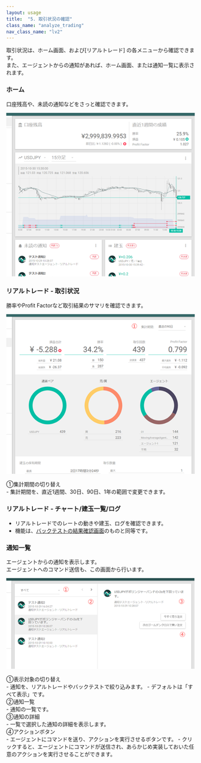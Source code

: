 ```yaml
---
layout: usage
title:  "5. 取引状況の確認"
class_name: "analyze_trading"
nav_class_name: "lv2"
---
```


取引状況は、ホーム画面、および[リアルトレード] の各メニューから確認できます。 <br/>
また、エージェントからの通知があれば、ホーム画面、または通知一覧に表示されます。

<h3>ホーム</h3>

口座残高や、未読の通知などをさっと確認できます。

![ホーム](/images/usage/usage_09.png)


<h3>リアルトレード - 取引状況</h3>

勝率やProfit Factorなど取引結果のサマリを確認できます。


![取引状況](/images/usage/usage_10.png)

<div class="item">①集計期間の切り替え</div>
- 集計期間を、直近1週間、30日、90日、1年の範囲で変更できます。


<h3>リアルトレード - チャート/建玉一覧/ログ</h3>

- リアルトレードでのレートの動きや建玉、ログを確認できます。
- 機能は、[バックテストの結果確認画面](010300_analyze_backtest_result.html)のものと同等です。

<h3>通知一覧</h3>

エージェントからの通知を表示します。<br/>
エージェントへのコマンド送信も、この画面から行います。

![通知一覧画面](/images/usage/usage_11.png)

<div class="item">①表示対象の切り替え</div>
- 通知を、リアルトレードやバックテストで絞り込みます。
- デフォルトは「すべて表示」です。

<div class="item">②通知一覧</div>
- 通知の一覧です。

<div class="item">③通知の詳細</div>
- 一覧で選択した通知の詳細を表示します。

<div class="item">④アクションボタン</div>
- エージェントにコマンドを送り、アクションを実行させるボタンです。
- クリックすると、エージェントにコマンドが送信され、あらかじめ実装しておいた任意のアクションを実行させることができます。

